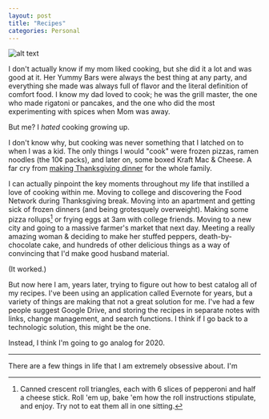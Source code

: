```yaml
---
layout: post
title: "Recipes"
categories: Personal
---
```


![alt text][headerImg]

I don't actually know if my mom liked cooking, but she did it a lot and was good at it. Her Yummy Bars were always the best thing at any party, and everything she made was always full of flavor and the literal definition of comfort food. I know my dad loved to cook; he was the grill master, the one who made rigatoni or pancakes, and the one who did the most experimenting with spices when Mom was away.

But me? I *hated* cooking growing up.

<!-- more -->

I don't know why, but cooking was never something that I latched on to when I was a kid. The only things I would "cook" were frozen pizzas, ramen noodles (the 10¢ packs), and later on, some boxed Kraft Mac & Cheese. A far cry from [making Thanksgiving dinner][thanksgiving] for the whole family.

I can actually pinpoint the key moments throughout my life that instilled a love of cooking within me. Moving to college and discovering the Food Network during Thanksgiving break. Moving into an apartment and getting sick of frozen dinners (and being grotesquely overweight). Making some pizza rollups[^1] or frying eggs at 3am with college friends. Moving to a new city and going to a massive farmer's market that next day. Meeting a really amazing woman & deciding to make her stuffed peppers, death-by-chocolate cake, and hundreds of other delicious things as a way of convincing that I'd make good husband material.

(It worked.)

But now here I am, years later, trying to figure out how to best catalog all of my recipes. I've been using an application called Evernote for years, but a variety of things are making that not a great solution for me. I've had a few people suggest Google Drive, and storing the recipes in separate notes with links, change management, and search functions. I think if I go back to a technologic solution, this might be the one.

Instead, I think I'm going to go analog for 2020.

---

There are a few things in life that I am extremely obsessive about. I'm 

[^1]: Canned crescent roll triangles, each with 6 slices of pepperoni and half a cheese stick. Roll 'em up, bake 'em how the roll instructions stipulate, and enjoy. Try not to eat them all in one sitting.
[^2]: Always rest your meats after you cook them. Always. Steaks? Rest 'em. Chicken on the grill? Cover them with foil. Pork chops? Wait, you fool!
[^3]: In the video on their post, the guy uses a potato ricer that only has holes in the bottom. Mine has holes along the side as well, for some reason, and lemme tell you, molten hot riced potato is not something you want to get on your hands. I'm either replacing this or removing the skins before ricing next year.

[headerImg]: https://imgur.com/zAMHwcM.jpg "Cooking"
[thanksgiving]: http://niclake.me/thanksgiving-menu/ 
[twitter]: http://twitter.com/niclake
